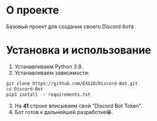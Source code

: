# О проекте
Базовый проект для создания своего Discord бота

# Установка и использование
1. Устанавливаем Python 3.9.
2. Устанавливаем зависимости:
```sh
git clone https://github.com/EXG1O/Discord-Bot.git
cd Discord-Bot
pip3 install -r requirements.txt
```
3. На **41** строке вписываем свой "Discord Bot Token".
4. Бот готов к дальнейшей разработке😁.